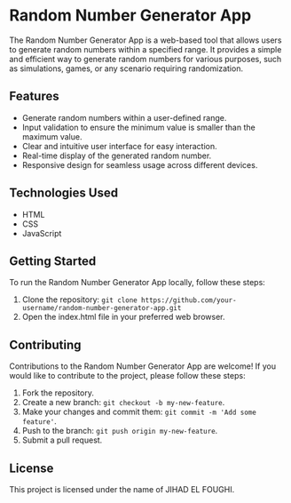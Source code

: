 # Random Number Generator App

The Random Number Generator App is a web-based tool that allows users to generate random numbers within a specified range. It provides a simple and efficient way to generate random numbers for various purposes, such as simulations, games, or any scenario requiring randomization.

## Features

- Generate random numbers within a user-defined range.
- Input validation to ensure the minimum value is smaller than the maximum value.
- Clear and intuitive user interface for easy interaction.
- Real-time display of the generated random number.
- Responsive design for seamless usage across different devices.


## Technologies Used

- HTML
- CSS
- JavaScript

## Getting Started

To run the Random Number Generator App locally, follow these steps:

1. Clone the repository: `git clone https://github.com/your-username/random-number-generator-app.git`
2. Open the index.html file in your preferred web browser.

## Contributing

Contributions to the Random Number Generator App are welcome! If you would like to contribute to the project, please follow these steps:

1. Fork the repository.
2. Create a new branch: `git checkout -b my-new-feature`.
3. Make your changes and commit them: `git commit -m 'Add some feature'`.
4. Push to the branch: `git push origin my-new-feature`.
5. Submit a pull request.

## License

This project is licensed under the name of JIHAD EL FOUGHI.



